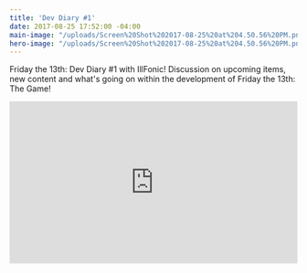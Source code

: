 ```yaml
---
title: 'Dev Diary #1'
date: 2017-08-25 17:52:00 -04:00
main-image: "/uploads/Screen%20Shot%202017-08-25%20at%204.50.56%20PM.png"
hero-image: "/uploads/Screen%20Shot%202017-08-25%20at%204.50.56%20PM.png"
---
```


Friday the 13th: Dev Diary #1 with IllFonic! Discussion on upcoming items, new content and what's going on within the development of Friday the 13th: The Game!

<style>.embed-container { position: relative; padding-bottom: 56.25%; height: 0; overflow: hidden; max-width: 100%; } .embed-container iframe, .embed-container object, .embed-container embed { position: absolute; top: 0; left: 0; width: 100%; height: 100%; }</style><div class='embed-container'><iframe src='https://www.youtube.com/embed//M5D0bYPlen4' frameborder='0' allowfullscreen></iframe></div>